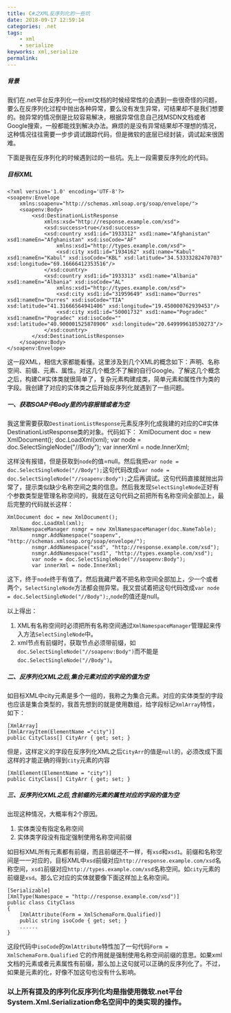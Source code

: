 ```yaml
---
title: C#之XML反序列化的一些坑
date: 2018-09-17 12:59:14
categories: .net
tags: 
    - xml
    - serialize
keyworks: xml,serialize
permalink:
---
```


##### 背景

我们在.net平台反序列化一份xml文档的时候经常性的会遇到一些很奇怪的问题，要么在反序列化过程中抛出各种异常，要么没有发生异常，可结果却不是我们想要的。抛异常的情况倒是比较容易解决，根据异常信息自己找MSDN文档或者Google搜索，一般都能找到解决办法。麻烦的是没有异常结果却不理想的情况，这种情况往往需要一步步调试跟踪代码，但是微软的底层已经封装，调试起来很困难。

下面是我在反序列化的时候遇到过的一些坑。先上一段需要反序列化的代码。

##### 目标XML

    <?xml version='1.0' encoding='UTF-8'?>
    <soapenv:Envelope
        xmlns:soapenv="http://schemas.xmlsoap.org/soap/envelope/">
        <soapenv:Body>
            <xsd:DestinationListResponse
                xmlns:xsd="http://response.example.com/xsd">
                <xsd:success>true</xsd:success>
                <xsd:country xsd1:id="1933312" xsd1:name="Afghanistan" xsd1:nameEn="Afghanistan" xsd:isoCode="AF"
                    xmlns:xsd1="http://types.example.com/xsd">
                    <xsd:city xsd1:id="1934162" xsd1:name="Kabul" xsd1:nameEn="Kabul" xsd:isoCode="KBL" xsd:latitude="34.53333282470703" xsd:longitude="69.16666412353516"/>
                </xsd:country>
                <xsd:country xsd1:id="1933313" xsd1:name="Albania" xsd1:nameEn="Albania" xsd:isoCode="AL"
                    xmlns:xsd1="http://types.example.com/xsd">
                    <xsd:city xsd1:id="31959649" xsd1:name="Durres" xsd1:nameEn="Durres" xsd:isoCode="TIA" xsd:latitude="41.31666564941406" xsd:longitude="19.450000762939453"/>
                    <xsd:city xsd1:id="50001732" xsd1:name="Pogradec" xsd1:nameEn="Pogradec" xsd:isoCode="" xsd:latitude="40.900001525878906" xsd:longitude="20.649999618530273"/>
                </xsd:country>
            </xsd:DestinationListResponse>
        </soapenv:Body>
    </soapenv:Envelope>

这一段XML，相信大家都能看懂。这里涉及到几个XML的概念如下：声明、名称空间、前缀、元素、属性。对这几个概念不了解的自行Google。了解这几个概念之后，构建C#实体类就很简单了，复杂元素构建成类，简单元素和属性作为类的字段。我创建了对应的实体类之后开始反序列化就遇到了一些问题。

##### 一、获取SOAP中Body里的内容报错或者为空

我这里需要获取`DestinationListResponse`元素反序列化成我建的对应的C#实体DestinationListResponse类的对象。代码如下：
     XmlDocument doc = new XmlDocument();
            doc.LoadXml(xml);
            var node = doc.SelectSingleNode("//Body");
            var innerXml = node.InnerXml;

这样没有报错，但是获取到`node`的值=null。然后我把`var node = doc.SelectSingleNode("//Body");`这句代码改成`var node = doc.SelectSingleNode("//soapenv:Body");`之后再调试。这句代码直接就抛出异常了，提示类似缺少名称空间之类的信息。然后我发现`SelectSingleNode`正好有个参数类型是管理名称空间的，我就在这句代码之前把所有名称空间全部加上，最后完整的代码就长这样：

    XmlDocument doc = new XmlDocument();
            doc.LoadXml(xml);
     XmlNamespaceManager nsmgr = new XmlNamespaceManager(doc.NameTable);
            nsmgr.AddNamespace("soapenv", "http://schemas.xmlsoap.org/soap/envelope/");
            nsmgr.AddNamespace("xsd", "http://response.example.com/xsd");
            nsmgr.AddNamespace("xsd1", "http://types.example.com/xsd");
            var node = doc.SelectSingleNode("//soapenv:Body");
            var innerXml = node.InnerXml;
这下，终于`node`终于有值了。然后我藏尸着不把名称空间全部加上，少一个或者两个，`SelectSingleNode`方法都会抛异常。我又尝试着把这句代码改成`var node = doc.SelectSingleNode("//Body");`,`node`的值还是null。

以上得出：

1. XML有名称空间时必须把所有名称空间通过`XmlNamespaceManager`管理起来传入方法`SelectSingleNode`中。
2. xml节点有前缀时，获取节点必须带前缀，如`doc.SelectSingleNode("//soapenv:Body")`而不能是`doc.SelectSingleNode("//Body")`。

##### 二、反序列化XML之后,集合元素对应的字段的值为空

如目标XML中city元素是多个一组的，我称之为集合元素。对应的实体类型的字段也应该是集合类型的，我首先想到的就是使用数组，给字段标记`XmlArray`特性，如下：

    [XmlArray]
    [XmlArrayItem(ElementName ="city")]
    public CityClass[] CityArr { get; set; }

但是，这样定义的字段在反序列化XML之后`CityArr`的值是`null`的，必须改成下面这样的才能正确的得到`city`元素的内容

    [XmlElement(ElementName = "city")]
    public CityClass[] CityArr { get; set; }

##### 三、反序列化XML之后,含前缀的元素的属性对应的字段的值为空

出现这种情况，大概率有2个原因。

1. 实体类没有指定名称空间
2. 实体类字段没有指定强制使用名称空间前缀

如目标XML所有元素都有前缀，而且前缀还不一样，有`xsd`和`xsd1`。前缀和名称空间是一一对应的，目标XML中`xsd`前缀对应`http://response.example.com/xsd`名称空间，`xsd1`前缀对应`http://types.example.com/xsd`名称空间。如`city`元素的前缀是`xsd`。那么它对应的实体就要像下面这样加上名称空间。

    [Serializable]
    [XmlType(Namespace = "http://response.example.com/xsd")]
    public class CityClass
    {
        [XmlAttribute(Form = XmlSchemaForm.Qualified)]
        public string isoCode { get; set; }
        ......
    }
这段代码中`isoCode`的`XmlAttribute`特性加了一句代码`Form = XmlSchemaForm.Qualified` 它的作用就是强制使用名称空间前缀的意思。如果xml文档的元素或者元素属性有前缀，那么加上这句就可以正确的反序列化了。不过，如果是元素的化，好像不加这句也没有什么影响。

### 以上所有提及的序列化反序列化均是指使用微软.net平台System.Xml.Serialization命名空间中的类实现的操作。